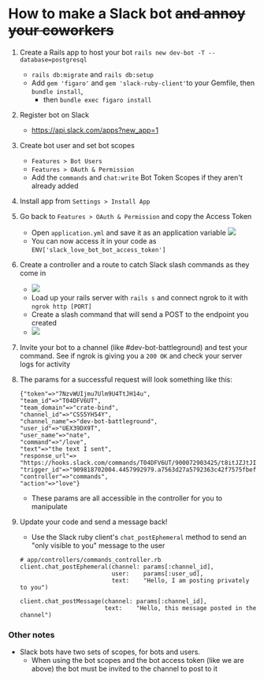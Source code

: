 # How to make a Slack bot ~~and annoy your coworkers~~

1. Create a Rails app to host your bot
  `rails new dev-bot -T --database=postgresql`
   - `rails db:migrate` and `rails db:setup`
   - Add `gem 'figaro'` and `gem 'slack-ruby-client'`to your Gemfile, then `bundle install`,
     - then `bundle exec figaro install`

2. Register bot on Slack
   - <https://api.slack.com/apps?new_app=1>

3. Create bot user and set bot scopes
   - `Features > Bot Users`
   - `Features > OAuth & Permission`
   - Add the `commands` and `chat:write` Bot Token Scopes if they aren't already added

4. Install app from `Settings > Install App`

5. Go back to `Features > OAuth & Permission` and copy the Access Token
   - Open `application.yml` and save it as an application variable
   ![](https://i.imgur.com/oYLObRe.png)
   - You can now access it in your code as `ENV['slack_love_bot_bot_access_token']`

6. Create a controller and a route to catch Slack slash commands as they come in
   - ![](https://i.imgur.com/WYJjd9P.png)
   - Load up your rails server with `rails s` and connect ngrok to it with `ngrok http [PORT]`
   - Create a slash command that will send a POST to the endpoint you created
   - ![](https://i.imgur.com/gGzY231.png)

7. Invite your bot to a channel (like #dev-bot-battleground) and test your command. See if ngrok is giving you a `200 OK` and check your server logs for activity

8. The params for a successful request will look something like this:

   ```
   {"token"=>"7NzvWUIjmu7Ulm9U4TtJH14u",
   "team_id"=>"T04DFV6UT",
   "team_domain"=>"crate-bind",
   "channel_id"=>"CSS5YH54Y",
   "channel_name"=>"dev-bot-battleground",
   "user_id"=>"UEX39DX9T",
   "user_name"=>"nate",
   "command"=>"/love",
   "text"=>"the text I sent",
   "response_url"=>
   "https://hooks.slack.com/commands/T04DFV6UT/900072903425/t8itJZJtJIDZpk9tgrQ5Cy2E",
   "trigger_id"=>"909818702004.4457992979.a7563d27a5792363c42f7575fbefdc5c",
   "controller"=>"commands",
   "action"=>"love"}
   ```

   - These params are all accessible in the controller for you to manipulate

9. Update your code and send a message back!
    - Use the Slack ruby client's `chat_postEphemeral` method to send an "only visible to you" message to the user

    ```
    # app/controllers/commands_controller.rb
    client.chat_postEphemeral(channel: params[:channel_id],
                              user:    params[:user_ud],
                              text:    "Hello, I am posting privately to you")

    client.chat_postMessage(channel: params[:channel_id],
                            text:    "Hello, this message posted in the channel")
    ```

### Other notes

- Slack bots have two sets of scopes, for bots and users.
  - When using the bot scopes and the bot access token (like we are above) the bot must be invited to the channel to post to it
